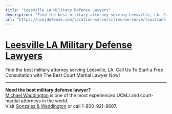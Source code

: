 ```yaml
---
title: "Leesville LA Military Defense Lawyers"
description: "Find the best military attorney serving Leesville, LA. Call Us To Start a Free Consultation with The Best Court Martial Lawyer Now!"
url: "https://ucmjdefense.com/location-serve/cities-we-serve/louisiana-military-defense-lawyers/leesville-la-military-defense-lawyers.html"
---
```


# [Leesville LA Military Defense Lawyers](https://ucmjdefense.com/location-serve/cities-we-serve/louisiana-military-defense-lawyers/leesville-la-military-defense-lawyers.html)

Find the best military attorney serving Leesville, LA. Call Us To Start a Free Consultation with The Best Court Martial Lawyer Now!

---

**Need the best military defense lawyer?**  
[Michael Waddington](https://ucmjdefense.com/attorneys/michael-stewart-waddington-partner.html) is one of the most experienced UCMJ and court-martial attorneys in the world.  
Visit [Gonzalez & Waddington](https://ucmjdefense.com) or call 1-800-921-8607.

